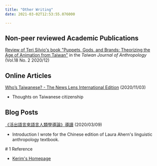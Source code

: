 ```yaml
---
title: "Other Writing"
date: 2021-03-02T12:53:55.076000

---
```


## Non-peer reviewed Academic Publications

[Review of Teri Silvio's book "Puppets, Gods, and Brands: Theorizing the Age of Animation from Taiwan"](https://www.ioe.sinica.edu.tw/WebTools/FilesDownload.ashx?Siteid=530164240637641451&Menuid=530167100636226027&TB=PeriodicalsContent&CN=PCID&fd=Periodicals_PDF&CNV=PDF&Pname=TJA18-2-BR1.pdf&MSID=11) in the _Taiwan Journal of Anthropology_ (Vol.18 No. 2 2020/12)

## Online Articles

[Who’s Taiwanese? - The News Lens International Edition](https://international.thenewslens.com/feature/taiwan-immigration/142773) (2020/11/03)

* Thoughts on Taiwanese citizenship

## Blog Posts

[《活出語言來語言人類學導論》導讀](https://guavanthropology.tw/article/6801) (2020/03/09)

* Introduction I wrote for the Chinese edition of Laura Ahern's linguistic anthropology textbook.

<div class="roam-backrefs">
# 1 Reference

- [Kerim's Homepage](index.md)
</div>